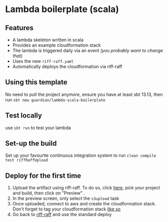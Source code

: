 # Lambda boilerplate (scala)

## Features
* A lambda skeleton written in scala
* Provides an example cloudformation stack
* The lambda is triggered daily via an event _(you probably want to change that)_
* Uses the new `riff-raff.yaml`
* Automatically deploys the cloudformation via riff-raff

## Using this template
No need to pull the project anymore, ensure you have at least sbt 13.13, then run
`sbt new guardian/lambda-scala-boilerplate`

## Test locally
use `sbt run` to test your lambda

## Set-up the build
Set up your favourite continuous integration system to run `clean compile test riffRaffUpload`

## Deploy for the first time
1. Upload the artifact using riff-raff. To do so, click [here](https://riffraff.gutools.co.uk/deployment/request), pick your project and build, then click on "Preview" .
2. In the preview screen, only select the `s3upload` task
3. Once uploaded, connect to aws and create the cloudformation stack. Don't forget to tag your cloudformation stack [like so](https://i.imgur.com/P03Ofci.png)
4. Go back to [riff-raff](https://riffraff.gutools.co.uk/deployment/request) and use the standard deploy



